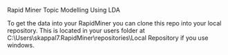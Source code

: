 Rapid Miner Topic Modelling Using LDA

To get the data into your RapidMiner you can clone this repo into your local repository. This is located in your users folder at C:\Users\skappal7\.RapidMiner\repositories\Local Repository if you use windows. 
